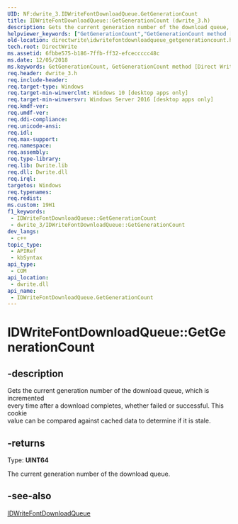 ```yaml
---
UID: NF:dwrite_3.IDWriteFontDownloadQueue.GetGenerationCount
title: IDWriteFontDownloadQueue::GetGenerationCount (dwrite_3.h)
description: Gets the current generation number of the download queue, which is incremented every time after a download completes, whether failed or successful. This cookie value can be compared against cached data to determine if it is stale.
helpviewer_keywords: ["GetGenerationCount","GetGenerationCount method [Direct Write]","GetGenerationCount method [Direct Write]","IDWriteFontDownloadQueue interface","IDWriteFontDownloadQueue interface [Direct Write]","GetGenerationCount method","IDWriteFontDownloadQueue.GetGenerationCount","IDWriteFontDownloadQueue::GetGenerationCount","directwrite.idwritefontdownloadqueue_getgenerationcount","dwrite_3/IDWriteFontDownloadQueue::GetGenerationCount"]
old-location: directwrite\idwritefontdownloadqueue_getgenerationcount.htm
tech.root: DirectWrite
ms.assetid: 6fbbe575-b186-7ffb-ff32-efceccccc48c
ms.date: 12/05/2018
ms.keywords: GetGenerationCount, GetGenerationCount method [Direct Write], GetGenerationCount method [Direct Write],IDWriteFontDownloadQueue interface, IDWriteFontDownloadQueue interface [Direct Write],GetGenerationCount method, IDWriteFontDownloadQueue.GetGenerationCount, IDWriteFontDownloadQueue::GetGenerationCount, directwrite.idwritefontdownloadqueue_getgenerationcount, dwrite_3/IDWriteFontDownloadQueue::GetGenerationCount
req.header: dwrite_3.h
req.include-header: 
req.target-type: Windows
req.target-min-winverclnt: Windows 10 [desktop apps only]
req.target-min-winversvr: Windows Server 2016 [desktop apps only]
req.kmdf-ver: 
req.umdf-ver: 
req.ddi-compliance: 
req.unicode-ansi: 
req.idl: 
req.max-support: 
req.namespace: 
req.assembly: 
req.type-library: 
req.lib: Dwrite.lib
req.dll: Dwrite.dll
req.irql: 
targetos: Windows
req.typenames: 
req.redist: 
ms.custom: 19H1
f1_keywords:
 - IDWriteFontDownloadQueue::GetGenerationCount
 - dwrite_3/IDWriteFontDownloadQueue::GetGenerationCount
dev_langs:
 - c++
topic_type:
 - APIRef
 - kbSyntax
api_type:
 - COM
api_location:
 - dwrite.dll
api_name:
 - IDWriteFontDownloadQueue.GetGenerationCount
---
```


# IDWriteFontDownloadQueue::GetGenerationCount


## -description

Gets the current generation number of the download queue, which is incremented   
    every time after a download completes, whether failed or successful. This cookie  
    value can be compared against cached data to determine if it is stale.



## -returns

Type: <b>UINT64</b>

The current generation number of the download queue.

## -see-also

<a href="/windows/win32/api/dwrite_3/nn-dwrite_3-idwritefontdownloadqueue">IDWriteFontDownloadQueue</a>

